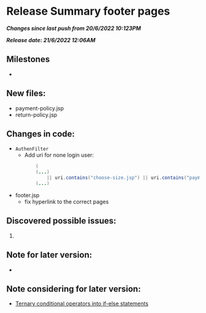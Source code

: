 

# Release Summary footer pages
***Changes since last push from 20/6/2022 10:123PM***

***Release date: 21/6/2022 12:06AM***

## Milestones
- 

## New files:
- payment-policy.jsp
- return-policy.jsp


## Changes in code:
- `AuthenFilter`
    - Add uri for none login user:
        ```java
            (
            (...)
                || uri.contains("choose-size.jsp") || uri.contains("payment-policy.jsp") || uri.contains("return-policy.jsp") ) 
            (...)
        ```
- footer.jsp
    - fix hyperlink to the correct pages


## Discovered possible issues:
 1. 

## Note for later version:
- 

## Note considering for later version:
- [Ternary conditional operators into if-else statements](https://converter.website-dev.eu/)

